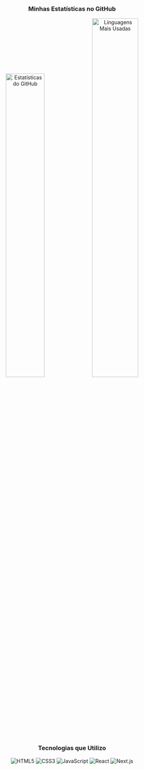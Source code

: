 

<h3 align="center">Minhas Estatísticas no GitHub</h3>

<div align="center">
  <img src="https://github-readme-stats.vercel.app/api?username=joaovictorcascardo&show_icons=true&theme=dracula&include_all_commits=true&count_private=true" width="46%" alt="Estatísticas do GitHub"/>
  <img src="https://github-readme-stats.vercel.app/api/top-langs/?username=joaovictorcascardo&layout=compact&langs_count=7&theme=dracula" width="50%" alt="Linguagens Mais Usadas"/>
</div>



<h3 align="center">Tecnologias que Utilizo</h3>
<div align="center">
  <img src="https://img.shields.io/badge/HTML5-E34F26?style=for-the-badge&logo=html5&logoColor=white" alt="HTML5"/>
  <img src="https://img.shields.io/badge/CSS3-1572B6?style=for-the-badge&logo=css3&logoColor=white" alt="CSS3"/>
  <img src="https://img.shields.io/badge/JavaScript-F7DF1E?style=for-the-badge&logo=javascript&logoColor=black" alt="JavaScript"/>
  <img src="https://img.shields.io/badge/React-20232A?style=for-the-badge&logo=react&logoColor=61DAFB" alt="React"/>
  <img src="https://img.shields.io/badge/Next.js-000000?style=for-the-badge&logo=nextdotjs&logoColor=white" alt="Next.js"/>
</div>
